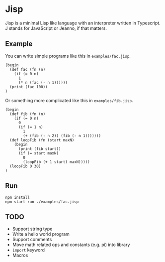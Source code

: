 # Jisp
Jisp is a minimal Lisp like language with an interpreter written in Typescript.
J stands for JavaScript or Jeanno, if that matters.

## Example
You can write simple programs like this in `examples/fac.jisp`.
```
(begin
  (def fac (fn (n)
    (if (= 0 n)
	  1
	  (* n (fac (- n 1))))))
  (print (fac 100))
)
```

Or something more complicated like this in `examples/fib.jisp`.
```
(begin
  (def fib (fn (n)
    (if (= 0 n)
	  0
	  (if (= 1 n)
	    1
		(+ (fib (- n 2)) (fib (- n 1)))))))
  (def loopFib (fn (start maxN)
    (begin
	  (print (fib start))
	  (if (= start maxN)
	    0
		(loopFib (+ 1 start) maxN)))))
  (loopFib 0 30)
)
```

## Run
```
npm install
npm start run ./examples/fac.jisp
```

## TODO
- Support string type
- Write a hello world program
- Support comments
- Move math related ops and constants (e.g. pi) into library
- `import` keyword
- Macros

